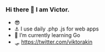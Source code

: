 ### Hi there 👋 I am Victor. 

- 😎 
- ⚓ I use daily .php .js for web apps
- 🌱 I’m currently learning Go
- 🛷 https://twitter.com/viktorakin
<!--
**victor-akin/victor-akin** is a ✨ _special_ ✨ repository because its `README.md` (this file) appears on your GitHub profile.

Here are some ideas to get you started:

- 🔭 I’m currently working on ... 
- 🌱 I’m currently learning Go
- 👯 I’m looking to collaborate on ...
- 🤔 I’m looking for help with ...
- 💬 Ask me about ...🥟
- 📫 How to reach me: ...
- 😄 Pronouns: ...
- ⚡ Fun fact: ...
-->
